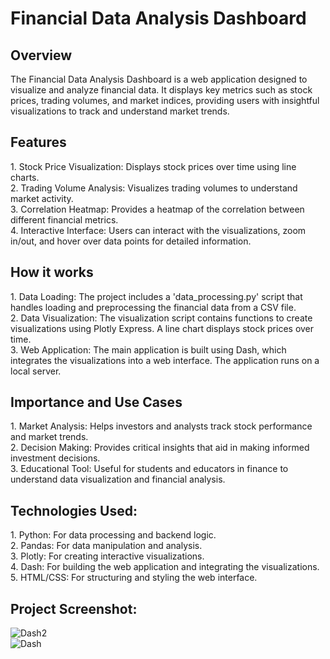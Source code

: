 <h1>Financial Data Analysis Dashboard</h1>

<h2>Overview</h2>
The Financial Data Analysis Dashboard is a web application designed to visualize and analyze financial data. It displays key metrics such as stock prices, trading volumes, and market indices, providing users with insightful visualizations to track and understand market trends.

<h2>Features</h2>
1. Stock Price Visualization: Displays stock prices over time using line charts.<br>
2. Trading Volume Analysis: Visualizes trading volumes to understand market activity.</br>
3. Correlation Heatmap: Provides a heatmap of the correlation between different financial metrics.</br>
4. Interactive Interface: Users can interact with the visualizations, zoom in/out, and hover over data points for detailed information.

<h2>How it works</h2>
1.  Data Loading: The project includes a 'data_processing.py' script that handles loading and preprocessing the financial data from a CSV file.</br>
2. Data Visualization: The visualization script contains functions to create visualizations using Plotly Express. A line chart displays stock prices over time.</br>
3. Web Application: The main application is built using Dash, which integrates the visualizations into a web interface. The application runs on a local server.

<h2>Importance and Use Cases</h2>
1. Market Analysis: Helps investors and analysts track stock performance and market trends.</br>
2. Decision Making: Provides critical insights that aid in making informed investment decisions.</br>
3. Educational Tool: Useful for students and educators in finance to understand data visualization and financial analysis.

<h2>Technologies Used:</h2>
1. Python: For data processing and backend logic.</br>
2. Pandas: For data manipulation and analysis.</br>
3. Plotly: For creating interactive visualizations.</br>
4. Dash: For building the web application and integrating the visualizations.</br>
5. HTML/CSS: For structuring and styling the web interface.


<h2>Project Screenshot:</h2>

![Dash2](https://github.com/user-attachments/assets/96f0d6c1-0b43-4bba-9aff-793d7da70003)</br>
![Dash](https://github.com/user-attachments/assets/0647f3d7-83d6-427b-89b4-85b300755617)

